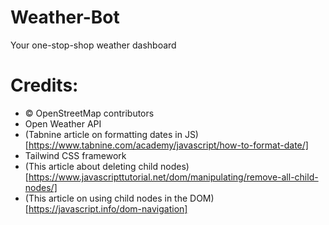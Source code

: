 # Weather-Bot

Your one-stop-shop weather dashboard

# Credits:

- © OpenStreetMap contributors
- Open Weather API
- (Tabnine article on formatting dates in JS)[https://www.tabnine.com/academy/javascript/how-to-format-date/]
- Tailwind CSS framework
- (This article about deleting child nodes)[https://www.javascripttutorial.net/dom/manipulating/remove-all-child-nodes/]
- (This article on using child nodes in the DOM)[https://javascript.info/dom-navigation]
